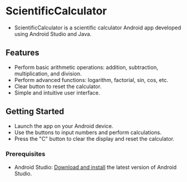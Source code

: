 # ScientificCalculator
- ScientificCalculator is a scientific calculator Android app developed using Android Studio and Java.

## Features
- Perform basic arithmetic operations: addition, subtraction, multiplication, and division.
- Perform advanced functions: logarithm, factorial, sin, cos, etc.
- Clear button to reset the calculator.
- Simple and intuitive user interface.

## Getting Started
- Launch the app on your Android device.
- Use the buttons to input numbers and perform calculations.
- Press the "C" button to clear the display and reset the calculator.

### Prerequisites
- Android Studio: [Download and install](https://developer.android.com/studio) the latest version of Android Studio.

